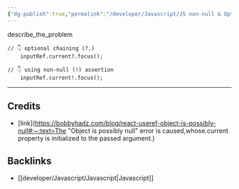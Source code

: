 ```yaml
---
{"dg-publish":true,"permalink":"/developer/Javascript/JS non-null & Optional Chaining/","created":"2024-02-29T22:19:56.013-06:00","updated":"2024-03-01T00:19:24.000-06:00"}
---
```




describe_the_problem

```tsx
// 👇️ optional chaining (?.)
    inputRef.current?.focus();
```


```tsx
// 👇️ using non-null (!) assertion
    inputRef.current!.focus();
```

---
## Credits
- [link](https://bobbyhadz.com/blog/react-useref-object-is-possibly-null#:~:text=The "Object is possibly null" error is caused,whose.current property is initialized to the passed argument.)

## Backlinks
- [[developer/Javascript/Javascript\|Javascript]]